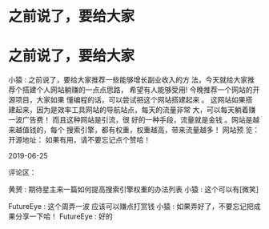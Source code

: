 # 之前说了，要给大家

# 之前说了，要给大家

小猿 : 之前说了，要给大家推荐一些能够增长副业收入的方 法，今天就给大家推荐个搭建个人网站躺赚的一点点思路， 希望有人能够受用! 今晚推荐一个网站的开源项目，大家如果 懂编程的话，可以尝试把这个网站搭建起来 。 这网站如果搭 建起来，因为是效率工具网站的导航站点，每天的流量非常 大，可以每天躺着赚一波广告费！ 而且这种网站是引流，很 好的一种手段，流量就是金钱 。网站是越来越值钱的，每个 搜索引擎，都有权重，权重越高，带来流量越多！ 网站预 览： 开源地址： 如果有用，请不要忘记点个赞哈！

2019-06-25

评论区：

黄赟 : 期待星主来一篇如何提高搜索引擎权重的办法列表 小猿 : 这个可以有[微笑]

FutureEye : 这个周弄一波 应该可以赚点打赏钱 小猿 : 如果弄好了，不要忘记把成果分享一下哈！ FutureEye : 好的
